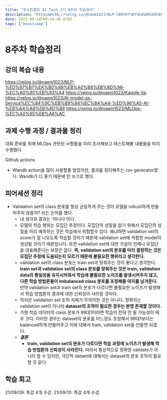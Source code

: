```yaml
---
title: "부스트캠프 AI Tech 2기 8주차 학습정리"
description: "https&#x3A;//velog.io/@naem1023/NLP-%ED%97%B7%EA%B0%88%EB%A0%B8%EB%8D%98-%EC%A0%90%EB%93%A4https&#x3A;//velog.io/@naem1023/Kaggle-tiphttps&#x3A;//velo"
date: 2021-09-24T09:24:46.070Z
tags: ["boostcamp"]
---
```

# 8주차 학습정리
## 강의 복습 내용
https://velog.io/@naem1023/NLP-%ED%97%B7%EA%B0%88%EB%A0%B8%EB%8D%98-%EC%A0%90%EB%93%A4
https://velog.io/@naem1023/Kaggle-tip
https://velog.io/@naem1023/AI-model-as-Service%EC%84%9C%EB%B9%84%EC%8A%A4-%ED%96%A5-AI-%EB%AA%A8%EB%8D%B8
https://velog.io/@naem1023/MLOps-%EC%A0%95%EB%A6%AC


## 과제 수행 과정 / 결과물 정리
대회 준비를 위해 MLOps 관련된 사항들을 미리 조사해보고 테스트해볼 내용들을 미리 수행했다.

Github actions
- Wandb action을 많이 사용할줄 알았지만, 결과를 정리해주는 csv generator였다. Wandb가 더 좋기 때문에 안 쓰기로 했다.


## 피어세션 정리
- Validation set의 class 분포를 항상 균등하게 주는 것이 모델을 robust하게 만들어주지 않을까? 라는 논의를 했다.
  - 내 생각과 결과는 '아니다'이다.
  - 모델의 학습 행위는 모집단 추정이다. 모집단의 성질을 알기 위해서 모집단의 성질을 미리 예측하는 것은 학습에서 위험할수 있다. 왜냐하면 validation set의 score가 잘 나오도록 학습할 것이기 때문에 validation set에 적합한 model이 생성될 것이기 때문입니다. 또한 validation set에 대한 가설이 언제나 모집단을 대표해준다는 보장은 없다. **즉, validation set의 분포를 미리 결정하는 것은 모집단 추정에 도움되는지 모르기 때문에 불필요한 행위라고 생각한다.**
  - validation set의 class 분포는 train set과 맞춰주는 것이 좋다고 생각한다. **train set과 validation set의 class 분포를 맞춰주는 것은 train, validation data의 통일성을 유지시켜줘서 학습에 불필요한 노이즈를 발생시켜주지 않고, 다른 학습 방법론들이 imbalanced class 분포를 조정해줄 여지를 남겨준다.** 만약 validation set과 train set의 분포가 다르다면 불필요한 노이즈가 발생해서 학습 방법론의 결과에 대한 신뢰성이 사라질 것이다. 
  - 하지만 validation set 조작 자체가 무의미한 것은 아니다. 정확히는 validation set이 아니라 **dataset의 조작이 필요한 경우는 분명 존재할 것이다.**
  - 가령 학습 데이터의 class 분포가 99대1이라면 학습이 전혀 안 될 가능성이 매우 크다. 이러한 경우는 dataset의 분포를 어느정도 조정해서 99대1보다는 balanced하게 만들어주고 이에 대해서 train, validation set을 만들면 되겠다.
  - **_결론_**
    - **train, validation set의 분포가 다르다면 학습 과정에 노이즈가 발생해 학습 방법론의 신뢰성이 사라진다.** 따라서 통상적으로 정확한 validate가 아니라 할 수 있지만, 극단적 dataet에 대해서는 dataset의 분포 조작이 필요할 것 같다.

## 학습 회고

21/09/09: 특강 4개 수강.
21/09/10: 특강 4개 수강.


